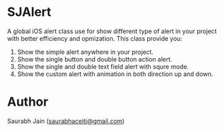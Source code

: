 # SJAlert
A global iOS alert class use for show different type of alert in your project with better efficiency and opmization. This class provide you:
1. Show the simple alert anywhere in your project.
2. Show the single button and double button action alert.
3. Show the single and double text field alert with squre mode.
4. Show the custom alert with animation in both direction up and down.

# Author

Saurabh Jain (saurabhaceitj@gmail.com)
